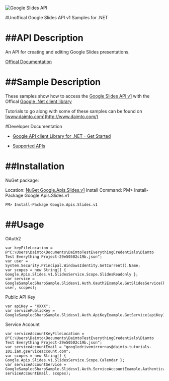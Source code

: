 ﻿![Google Slides API](http://www.google.com/images/icons/product/search-32.gif)

#Unoffical Google Slides API v1 Samples for .NET  

##API Description
=============

An API for creating and editing Google Slides presentations.

[Offical Documentation](https://developers.google.com/slides/)

##Sample Description
=============

These samples show how to access the [Google Slides API v1](https://developers.google.com/slides/) with the Offical [Google .Net client library](https://github.com/google/google-api-dotnet-client)

Tutorials to go along with some of these samples can be found on [www.daimto.com](http://www.daimto.com/)

#Developer Documentation

* [Google API client Library for .NET - Get Started](https://developers.google.com/api-client-library/dotnet/get_started)

* [Supported APIs](https://developers.google.com/api-client-library/dotnet/apis/)

##Installation
=================================

NuGet package:

Location: [NuGet Google.Apis.Slides.v1](https://www.nuget.org/packages/Google.Apis.Slides.v1)
Install Command: PM>  Install-Package Google.Apis.Slides.v1

```
PM> Install-Package Google.Apis.Slides.v1
```

##Usage
=================================

OAuth2
```
var keyFileLocation = @"C:\Users\Daimto\Documents\DaimtoTestEverythingCredentials\Diamto Test Everything Project-29e50502c19b.json";
var user = System.Security.Principal.WindowsIdentity.GetCurrent().Name;
var scopes = new String[] { Google.Apis.Slides.v1.SlidesService.Scope.SlidesReadonly };
var service = GoogleSamplecSharpSample.Slidesv1.Auth.Oauth2Example.GetSlidesService(keyFileLocation, user, scopes);
```
Public API Key
```
var apiKey = "XXXX";
var servicePublicKey = GoogleSamplecSharpSample.Slidesv1.Auth.ApiKeyExample.GetService(apiKey);
```
Service Account
```
var serviceAccountKeyFileLocation = @"C:\Users\Daimto\Documents\DaimtoTestEverythingCredentials\Diamto Test Everything Project-29e50502c19b.json";
var serviceAccountEmail = "googledrivemirrornas@daimto-tutorials-101.iam.gserviceaccount.com";
var scopes = new String[] { Google.Apis.Slides.v1.SlidesService.Scope.Calendar };            
var serviceAccountService = GoogleSamplecSharpSample.Slidesv1.Auth.ServiceAccountExample.AuthenticateServiceAccount(serviceAccountKeyFileLocation, serviceAccountEmail, scopes);
```
